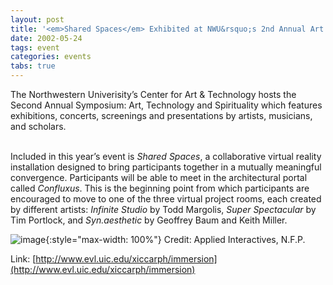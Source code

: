 ```yaml
---
layout: post
title: '<em>Shared Spaces</em> Exhibited at NWU&rsquo;s 2nd Annual Art &amp; Technology Symposium'
date: 2002-05-24
tags: event
categories: events
tabs: true
---
```


The Northwestern Univerisity&rsquo;s Center for Art &amp; Technology hosts the Second Annual Symposium: Art, Technology and Spirituality which features exhibitions, concerts, screenings and presentations by artists, musicians, and scholars.<br><br>

Included in this year&rsquo;s event is <em>Shared Spaces</em>, a collaborative virtual reality installation designed to bring participants together in a mutually meaningful convergence. Participants will be able to meet in the architectural portal called <em>Confluxus</em>. This is the beginning point from which participants are encouraged to move to one of the three virtual project rooms, each created by different artists: <em>Infinite Studio</em> by Todd Margolis, <em>Super Spectacular</em> by Tim Portlock, and <em>Syn.aesthetic</em> by Geoffrey Baum and Keith Miller.

![image](https://www.evl.uic.edu/output/originals/portal.jpg-srcw.jpg){:style="max-width: 100%"}
Credit: Applied Interactives, N.F.P.


Link: [http://www.evl.uic.edu/xiccarph/immersion](http://www.evl.uic.edu/xiccarph/immersion)
